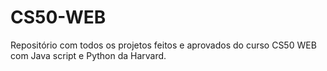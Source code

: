 # CS50-WEB
Repositório com todos os projetos feitos e aprovados do curso  CS50 WEB com Java script e Python da Harvard.
